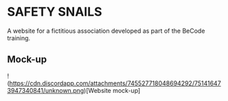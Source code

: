 # __SAFETY SNAILS__

A website for a fictitious association developed as part of the BeCode training.

## __Mock-up__
!(https://cdn.discordapp.com/attachments/745527718048694292/751416473947340841/unknown.png)[Website mock-up]
